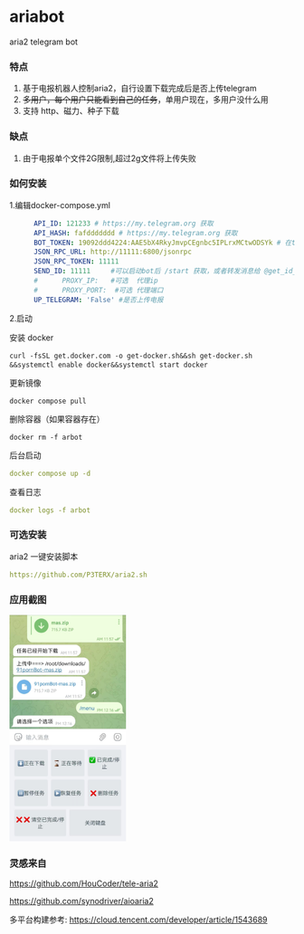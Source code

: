 # ariabot

aria2 telegram bot

### 特点

1. 基于电报机器人控制aria2，自行设置下载完成后是否上传telegram
2. ~~多用户，每个用户只能看到自己的任务~~，单用户现在，多用户没什么用
3. 支持 http、磁力、种子下载


### 缺点

1. 由于电报单个文件2G限制,超过2g文件将上传失败

### 如何安装

1.编辑docker-compose.yml

```yaml
      API_ID: 121233 # https://my.telegram.org 获取
      API_HASH: fafddddddd # https://my.telegram.org 获取
      BOT_TOKEN: 19092ddd4224:AAE5bX4RkyJmvpCEgnbc5IPLrxMCtwODSYk # 在telegram @BotFather 获取
      JSON_RPC_URL: http://11111:6800/jsonrpc
      JSON_RPC_TOKEN: 11111
      SEND_ID: 11111     #可以启动bot后 /start 获取，或者转发消息给 @get_id_bot 
      #      PROXY_IP:   #可选  代理ip
      #      PROXY_PORT:  #可选 代理端口
      UP_TELEGRAM: 'False' #是否上传电报
```

2.启动


安装 docker

```
curl -fsSL get.docker.com -o get-docker.sh&&sh get-docker.sh &&systemctl enable docker&&systemctl start docker
```


更新镜像

```
docker compose pull
```

删除容器（如果容器存在）
```
docker rm -f arbot
```

后台启动
```yaml
docker compose up -d
```

查看日志

```yaml
docker logs -f arbot
```

### 可选安装

aria2 一键安装脚本

```yaml
https://github.com/P3TERX/aria2.sh
```

### 应用截图

<img alt="img.png" height="400" src="img.png" />

### 灵感来自

https://github.com/HouCoder/tele-aria2

https://github.com/synodriver/aioaria2

多平台构建参考: https://cloud.tencent.com/developer/article/1543689

